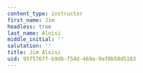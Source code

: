 ```yaml
---
content_type: instructor
first_name: Jim
headless: true
last_name: Aloisi
middle_initial: ''
salutation: ''
title: Jim Aloisi
uid: 95f5767f-b9db-f54d-469a-9af0b58d5183
---
```

